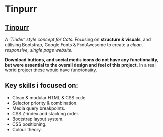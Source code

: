 # Tinpurr

[Tinpurr](https://redxn-95.github.io/Tinpurr/)
----------------------------------------------

*A 'Tinder' style concept for Cats.* Focusing on **structure & visuals**, and utilising Bootstrap, Google Fonts & FontAwesome
to create a *clean, responsive, single page website.*

**Download buttons, and social media icons do not have any functionality, but were essential to the overall design and feel of
this project.** In a real world project these would have functionality.

## Key skills i focused on:
- Clean & modular HTML & CSS code.
- Selector priority & combination.
- Media query breakpoints.
- CSS Z-index and stacking order.
- Bootstrap layout system.
- CSS positioning.
- Colour theory.
